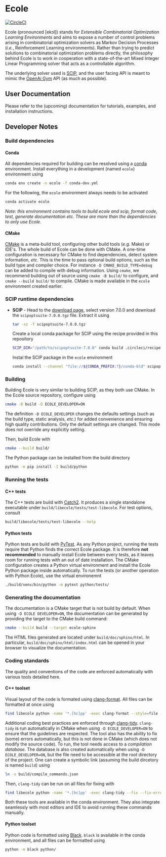# Ecole

[![CircleCI](https://circleci.com/gh/ds4dm/ecole.svg?style=svg)](https://circleci.com/gh/ds4dm/ecole)

Ecole (pronounced [ekɔl]) stands for _Extensible Combinatorial Optimization Learning
Environments_ and aims to expose a number of control problems arising in combinatorial
optimization solvers as Markov
Decision Processes (_i.e._, Reinforcement Learning environments).
Rather than trying to predict solutions to combinatorial optimization problems directly, the
philosophy behind Ecole is to work
in cooperation with a state-of-the-art Mixed Integer Linear Programming solver
that acts as a controllable algorithm.

The underlying solver used is [SCIP](https://scip.zib.de/), and the user facing API is
meant to mimic the [OpenAi Gym](https://gym.openai.com/) API (as much as possible).

## User Documentation
Please refer to the (upcoming) documentation for tutorials, examples, and installation
instructions.

## Developer Notes
### Build dependencies
#### Conda
  All dependencies required for building can be resolved using a
  [conda](https://docs.conda.io/en/latest/) environment.
  Install everything in a development (named `ecole`) environment using
  ```bash
  conda env create -n ecole -f conda-dev.yml
  ```
  For the following, the `ecole` environment always needs to be activated
  ```bash
  conda activate ecole
  ```
  *Note: this environment contains tools to build ecole and scip, format code, test,
  generate documentation etc. These are more than the dependencies to only use Ecole.*

#### CMake
  [CMake](https://cmake.org/) is a meta-build tool, configuring other build tools
  (_e.g._ Make) or IDE's.
  The whole build of Ecole can be done with CMake.
  A one-time configuration is necessary for CMake to find dependencies, detect system
  information, _etc_.
  This is the time to pass optional build options, such as the build type and compiler
  choice. For instance `-D CMAKE_BUILD_TYPE=debug` can be added to compile with debug
  information.
  Using `cmake`, we recommend building out of source using `cmake -B build/` to
  configure, and `cmake --build build/` to compile.
  CMake is made available in the `ecole` environment created earlier.

### SCIP runtime dependencies
  * **SCIP** - Head to the [download page](https://scip.zib.de/index.php#download),
    select version 7.0.0 and download the `scipoptsuite-7.0.0.tgz` file.
    Extract it using
    ```bash
    tar -xz -f scipoptsuite-7.0.0.tgz
    ```
    Create a local conda package for SCIP using the recipe provided in this repository
    ```bash
    SCIP_DIR="/path/to/scipoptsuite-7.0.0" conda build .circleci/recipe/scipoptsuite-7.0.0
    ```
    Instal the SCIP package in the `ecole` environment
    ```bash
    conda install --channel "file://${CONDA_PREFIX:?}/conda-bld" scipoptsuite
    ```

### Building
  Building Ecole is very similar to building SCIP, as they both use CMake.
  In the Ecole source repository, configure using
  ```bash
  cmake -B build -D ECOLE_DEVELOPER=ON
  ```
  The definition `-D ECOLE_DEVELOPER` changes the defaults settings (such as the build
  type, static analysis, _etc._) for added convenience and ensuring high quality
  contributions.
  Only the default settings are changed.
  This mode does not override any explicitly setting.

  Then, build Ecole with
  ```bash
  cmake --build build/
  ```
  The Python package can be installed from the build directory
  ```bash
  python -m pip install -I build/python
  ```

### Running the tests
#### C++ tests
  The C++ tests are build with [Catch2](https://github.com/catchorg/Catch2).
  It produces a single standalone executable under `build/libecole/tests/test-libecole`.
  For test options, consult
  ```bash
  build/libecole/tests/test-libecole --help
  ```

#### Python tests
  Python tests are build with [PyTest](https://docs.pytest.org/en/latest/).
  As any Python project, running the tests require that Python finds the correct Ecole
  package.
  It is therefore **not recommended** to manually install Ecole between every tests, as
  it leaves room for running tests with an out of date installation.
  The CMake configuration creates a Python virtual environment and install the Ecole
  Python package inside automatically.
  To run the tests (or another operation with Python Ecole), use the virtual
  environemnt
  ```bash
  ./build/venv/bin/python -m pytest python/tests/
  ```

### Generating the documentation
  The documentation is a CMake target that is not build by default.
  When using `-D ECOLE DEVELOPER=ON`, the documentation can be generated by providing
  the target to the CMake build command:
  ```bash
  cmake --build build --target ecole-sphinx
  ```
  The HTML files generated are located under `build/doc/sphinx/html`.
  In particular, `build/doc/sphinx/html/index.html` can be opened in your browser to
  visualize the documentation.

### Coding standards
  The quality and conventions of the code are enforced automatically with various tools
  detailed here.

#### C++ toolset
  Visual layout of the code is formated using
  [clang-format](https://clang.llvm.org/docs/ClangFormat.html).
  All files can be formatted at once using
  ```bash
  find libecole python -name '*.[hc]pp' -exec clang-format --style=file -i {} \;
  ```

  Additional coding best practices are enforced through
  [clang-tidy](https://clang.llvm.org/extra/clang-tidy/).
  `clang-tidy` is run automatically in CMake when using `-D ECOLE_DEVELOPER=ON` to
  ensure that the guidelines are respected.
  The tool also has the ability to fix (some) errors automatically, but this is not done
  in CMake (which does not modify the source code).
  To run, the tool needs access to a _compilation database_.
  The database is also created automatically when using `-D ECOLE_DEVELOPER=ON`, but the
  file need to be accessible at the root directory of the project.
  One can create a symbolic link (assuming the build dircetory is named `build`) using
  ```bash
  ln -s build/compile_commands.json
  ```
  Then, `clang-tidy` can be run on all files for fixing with
  ```bash
  find libecole python -name '*.[hc]pp' -exec clang-tidy --fix --fix-errors {} \;
  ```

  Both these tools are available in the conda environment.
  They also integrate seamlessly with most editors and IDE to avoid running these
  commands manually.

#### Python toolset
  Python code is formatted using [Black](https://black.readthedocs.io).
  `black` is available in the conda environment, and all files can be formatted using
  ```bash
  python -m black python/
  ```
